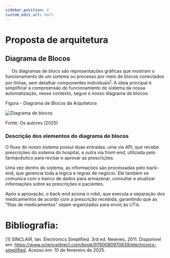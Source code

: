```yaml
---
sidebar_position: 4
custom_edit_url: null
---
```



# Proposta de arquitetura

## Diagrama de Blocos
&nbsp;&nbsp;&nbsp;&nbsp; Os diagramas de bloco são representações gráficas que mostram o funcionamento de um sistema ou processo por meio de blocos conectados por linhas, sem detalhar componentes individuais<sup>[1](#foot1)</sup>. A ideia principal é simplificar a compreensão do funcionamento do sistema da nossa automatização, nesse contexto, segue o nosso diagrama de blocos:


<p style={{textAlign: 'center'}}>Figura - Diagrama de Blocos da Arquitetura</p>

<div style={{margin: 25}}>
    <div style={{textAlign: 'center'}}>
        <img src={require("../../../media/diagrama_de_blocos.png").default} style={{width: 800}} alt="Diagrama de blocos" />
        <br />
    </div>
</div>

<p style={{textAlign: 'center'}}>Fonte: Os autores (2025)</p>

### Descrição dos elementos do diagrama de blocos

O fluxo do nosso sistema possui duas entradas: uma via API, que recebe prescrições do sistema do hospital, e outra via front-end, utilizada pelo farmacêutico para revisar e aprovar as prescrições.

Uma vez dentro do sistema, as informações são processadas pelo back-end, que gerencia toda a lógica e regras de negócio. Ele também se comunica com o banco de dados para armazenar, consultar e atualizar informações sobre as prescrições e pacientes.

Após a aprovação, o back-end aciona o robô, que executa a separação dos medicamentos de acordo com a prescrição recebida, garantindo que as "fitas de medicamentos" sejam organizados para envio às UTIs.

# Bibliografia:

[1] SINCLAIR, Ian. Electronics Simplified. 3rd ed. Newnes, 2011. Disponível em: https://www.sciencedirect.com/book/9780080970639/electronics-simplified. Acesso em: 10 de fevereiro de 2025.<a name="foot1"></a>


